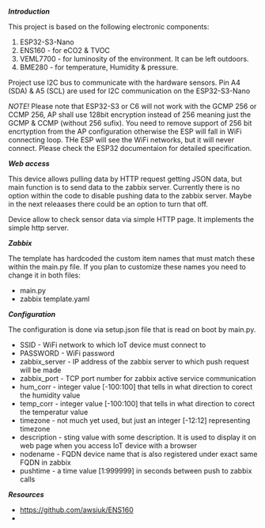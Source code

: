 ***Introduction***

This project is based on the following electronic components:
1. ESP32-S3-Nano
2. ENS160 - for eCO2 & TVOC
3. VEML7700 - for luminosity of the environment. It can be left outdoors.
4. BME280 - for temperature, Humidity & pressure.

Project use I2C bus to communicate with the hardware sensors.
Pin A4 (SDA) & A5 (SCL) are used for I2C communication on the ESP32-S3-Nano

_*NOTE!*_
Please note that ESP32-S3 or C6 will not work with the GCMP 256 or CCMP 256, AP shall use 128bit encryption instead of 256 meaning just the GCMP & CCMP (without 256 sufix).
You need to remove support of 256 bit encrtyption from the AP configuration otherwise the ESP will fall in WiFi connecting loop. THe ESP will see the WiFi networks,
but it will never connect. Please check the ESP32 documentaion for detailed specification. 

***Web access***

This device allows pulling data by HTTP request getting JSON data, but main function is to send data to the zabbix server.
Currently there is no option within the code to disable pushing data to the zabbix server. Maybe in the next releaases there
could be an option to turn that off.

Device allow to check sensor data via simple HTTP page. It implements the simple http server. 

***Zabbix***

The template has hardcoded the custom item names that must match these within the main.py file. If you plan to customize these names you need to change it in both files:
* main.py
* zabbix template.yaml

***Configuration***

The configuration is done via setup.json file that is read on boot by main.py.
* SSID - WiFi network to which IoT device must connect to
* PASSWORD - WiFi password
* zabbix_server - IP address of the zabbix server to which push request will be made
* zabbix_port - TCP port number for zabbix active service communication
* hum_corr - integer value [-100:100] that tells in what direction to corect the humidity value
* temp_corr - integer value [-100:100] that tells in what direction to corect the temperatur value
* timezone - not much yet used, but just an integer [-12:12] representing timezone
* description - sting value with some description. It is used to display it on web page when you access IoT device with a browser
* nodename - FQDN device name that is also registered under exact same FQDN in zabbix
* pushtime - a time value [1:999999] in seconds between push to zabbix calls


***Resources***
* https://github.com/awsiuk/ENS160
* 
